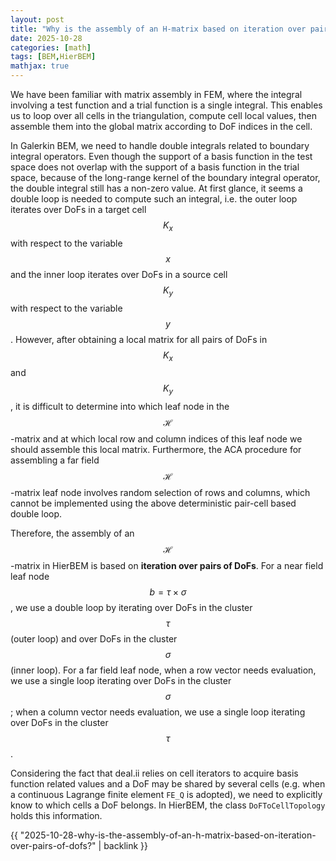 ```yaml
---
layout: post
title: "Why is the assembly of an H-matrix based on iteration over pairs of DoFs?"
date: 2025-10-28
categories: [math]
tags: [BEM,HierBEM]
mathjax: true
---
```


We have been familiar with matrix assembly in FEM, where the integral involving a test function and a trial function is a single integral. This enables us to loop over all cells in the triangulation, compute cell local values, then assemble them into the global matrix according to DoF indices in the cell.

In Galerkin BEM, we need to handle double integrals related to boundary integral operators. Even though the support of a basis function in the test space does not overlap with the support of a basis function in the trial space, because of the long-range kernel of the boundary integral operator, the double integral still has a non-zero value. At first glance, it seems a double loop is needed to compute such an integral, i.e. the outer loop iterates over DoFs in a target cell $$K_x $$ with respect to the variable $$x $$ and the inner loop iterates over DoFs in a source cell $$K_y $$ with respect to the variable $$y $$. However, after obtaining a local matrix for all pairs of DoFs in $$K_x $$ and $$K_y $$, it is difficult to determine into which leaf node in the $$\mathcal{H}$$-matrix and at which local row and column indices of this leaf node we should assemble this local matrix. Furthermore, the ACA procedure for assembling a far field $$\mathcal{H}$$-matrix leaf node involves random selection of rows and columns, which cannot be implemented using the above deterministic pair-cell based double loop.

Therefore, the assembly of an $$\mathcal{H}$$-matrix in HierBEM is based on **iteration over pairs of DoFs**. For a near field leaf node $$b=\tau\times\sigma $$, we use a double loop by iterating over DoFs in the cluster $$\tau $$ (outer loop) and over DoFs in the cluster $$\sigma $$ (inner loop). For a far field leaf node, when a row vector needs evaluation, we use a single loop iterating over DoFs in the cluster $$\sigma $$; when a column vector needs evaluation, we use a single loop iterating over DoFs in the cluster $$\tau $$.

Considering the fact that deal.ii relies on cell iterators to acquire basis function related values and a DoF may be shared by several cells (e.g. when a continuous Lagrange finite element `FE_Q` is adopted), we need to explicitly know to which cells a DoF belongs. In HierBEM, the class `DoFToCellTopology` holds this information.

{{ "2025-10-28-why-is-the-assembly-of-an-h-matrix-based-on-iteration-over-pairs-of-dofs?" | backlink }}
